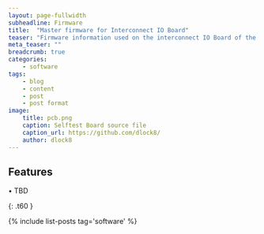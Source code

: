 ```yaml
---
layout: page-fullwidth
subheadline: Firmware 
title:  "Master firmware for Interconnect IO Board"
teaser: "Firmware information used on the interconnect IO Board of the First TestStation"
meta_teaser: ""
breadcrumb: true
categories:
    - software
tags:
    - blog
    - content
    - post
    - post format
image:
    title: pcb.png
    caption: Selftest Board source file
    caption_url: https://github.com/dlock8/
    author: dlock8
---
```

## Features

•	 TBD


{: .t60 }

{% include list-posts tag='software' %}
